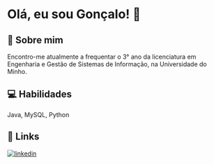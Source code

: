 # Olá, eu sou Gonçalo! 👋


## 🚀 Sobre mim
Encontro-me atualmente a frequentar o 3° ano da licenciatura em Engenharia e Gestão de Sistemas de Informação, na Universidade do Minho. 

## 💻 Habilidades
Java, MySQL, Python

## 🔗 Links
[![linkedin](https://img.shields.io/badge/linkedin-0A66C2?style=for-the-badge&logo=linkedin&logoColor=white)](https://www.linkedin.com/in/gonçalo-pereira-22989822a/)



